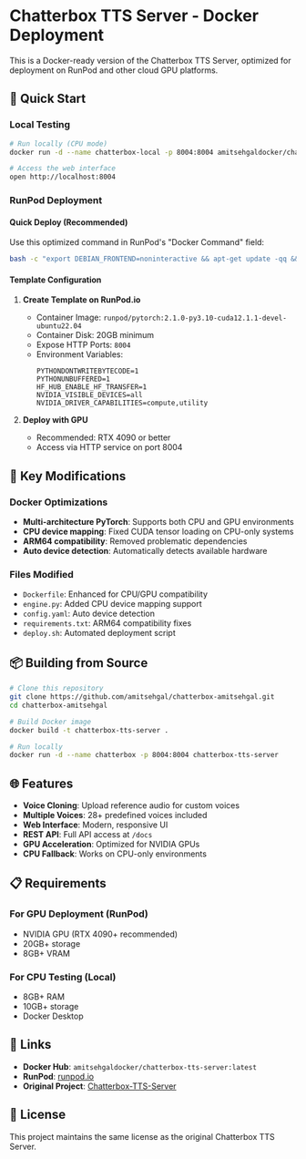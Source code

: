 # Chatterbox TTS Server - Docker Deployment

This is a Docker-ready version of the Chatterbox TTS Server, optimized for deployment on RunPod and other cloud GPU platforms.

## 🚀 Quick Start

### Local Testing
```bash
# Run locally (CPU mode)
docker run -d --name chatterbox-local -p 8004:8004 amitsehgaldocker/chatterbox-tts-server:latest

# Access the web interface
open http://localhost:8004
```

### RunPod Deployment

#### **Quick Deploy (Recommended)**
Use this optimized command in RunPod's "Docker Command" field:

```bash
bash -c "export DEBIAN_FRONTEND=noninteractive && apt-get update -qq && apt-get install -y --no-install-recommends git libsndfile1 wget curl && apt-get install -y --no-install-recommends ffmpeg || echo 'FFmpeg install failed, continuing...' && cd /workspace && if [ ! -d 'chatterbox-amitsehgal' ]; then git clone https://github.com/amitsehgal29/chatterbox-amitsehgal.git; fi && cd chatterbox-amitsehgal && pip install --no-cache-dir -r requirements.txt && echo 'Starting Chatterbox TTS Server on port 8004...' && python3 server.py"
```

#### **Template Configuration**
1. **Create Template on RunPod.io**
   - Container Image: `runpod/pytorch:2.1.0-py3.10-cuda12.1.1-devel-ubuntu22.04`
   - Container Disk: 20GB minimum
   - Expose HTTP Ports: `8004`
   - Environment Variables:
     ```
     PYTHONDONTWRITEBYTECODE=1
     PYTHONUNBUFFERED=1
     HF_HUB_ENABLE_HF_TRANSFER=1
     NVIDIA_VISIBLE_DEVICES=all
     NVIDIA_DRIVER_CAPABILITIES=compute,utility
     ```

2. **Deploy with GPU**
   - Recommended: RTX 4090 or better
   - Access via HTTP service on port 8004

## 🔧 Key Modifications

### Docker Optimizations
- **Multi-architecture PyTorch**: Supports both CPU and GPU environments
- **CPU device mapping**: Fixed CUDA tensor loading on CPU-only systems
- **ARM64 compatibility**: Removed problematic dependencies
- **Auto device detection**: Automatically detects available hardware

### Files Modified
- `Dockerfile`: Enhanced for CPU/GPU compatibility
- `engine.py`: Added CPU device mapping support
- `config.yaml`: Auto device detection
- `requirements.txt`: ARM64 compatibility fixes
- `deploy.sh`: Automated deployment script

## 📦 Building from Source

```bash
# Clone this repository
git clone https://github.com/amitsehgal/chatterbox-amitsehgal.git
cd chatterbox-amitsehgal

# Build Docker image
docker build -t chatterbox-tts-server .

# Run locally
docker run -d --name chatterbox -p 8004:8004 chatterbox-tts-server
```

## 🌐 Features

- **Voice Cloning**: Upload reference audio for custom voices
- **Multiple Voices**: 28+ predefined voices included
- **Web Interface**: Modern, responsive UI
- **REST API**: Full API access at `/docs`
- **GPU Acceleration**: Optimized for NVIDIA GPUs
- **CPU Fallback**: Works on CPU-only environments

## 📋 Requirements

### For GPU Deployment (RunPod)
- NVIDIA GPU (RTX 4090+ recommended)
- 20GB+ storage
- 8GB+ VRAM

### For CPU Testing (Local)
- 8GB+ RAM
- 10GB+ storage
- Docker Desktop

## 🔗 Links

- **Docker Hub**: `amitsehgaldocker/chatterbox-tts-server:latest`
- **RunPod**: [runpod.io](https://runpod.io)
- **Original Project**: [Chatterbox-TTS-Server](https://github.com/devnen/Chatterbox-TTS-Server)

## 📝 License

This project maintains the same license as the original Chatterbox TTS Server.
